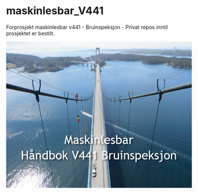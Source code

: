 # maskinlesbar_V441
Forprosjekt maskinlesbar v441 - Bruinspeksjon - Privat repos inntil prosjektet er bestilt.

![V441 Bruinspeksjon](https://github.com/buildingsmart-norway/maskinlesbar_V441/blob/master/700_bilder/Handbook_V441.png)
